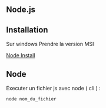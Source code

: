 ## Node.js


## Installation


Sur windows Prendre la version MSI

[Node Install](https://nodejs.org/en/download/)


## Node


Executer un fichier js avec node ( cli ) :

    node nom_du_fichier
